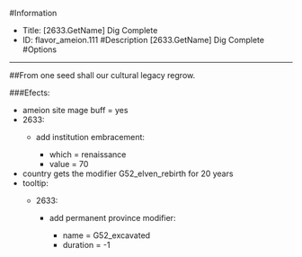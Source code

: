 #Information
 - Title: [2633.GetName] Dig Complete
 - ID: flavor_ameion.111
#Description
[2633.GetName] Dig Complete
#Options

___
##From one seed shall our cultural legacy regrow.

###Efects:<ul><li>ameion site mage buff = yes</li><li>2633:</li><ul><li>add institution embracement:</li><ul><li>which = renaissance</li><li>value = 70</li></ul></ul><li>country gets the modifier G52_elven_rebirth for 20 years</li><li>tooltip:</li><ul><li>2633:</li><ul><li>add permanent province modifier:</li><ul><li>name = G52_excavated</li><li>duration = -1</li></ul></ul></ul></ul>
